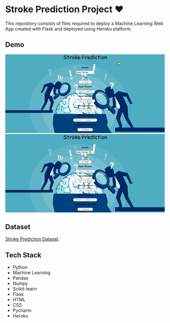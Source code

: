 # Stroke Prediction Project ❤
This repository consists of files required to deploy a Machine Learning Web App created with Flask and deployed using Heroku platform.


## Demo

<img src="https://raw.githubusercontent.com/SagarDhandare/Stroke-Prediction-Project/main/Images/gif.gif">
<img src="https://raw.githubusercontent.com/SagarDhandare/Stroke-Prediction-Project/main/Images/gif2.gif">

## Dataset

[Stroke Prediction Dataset](https://www.kaggle.com/fedesoriano/stroke-prediction-dataset)



## Tech Stack

- Python
- Machine Learning
- Pandas
- Numpy
- Scikit-learn
- Flask
- HTML
- CSS
- Pycharm
- Heroku
